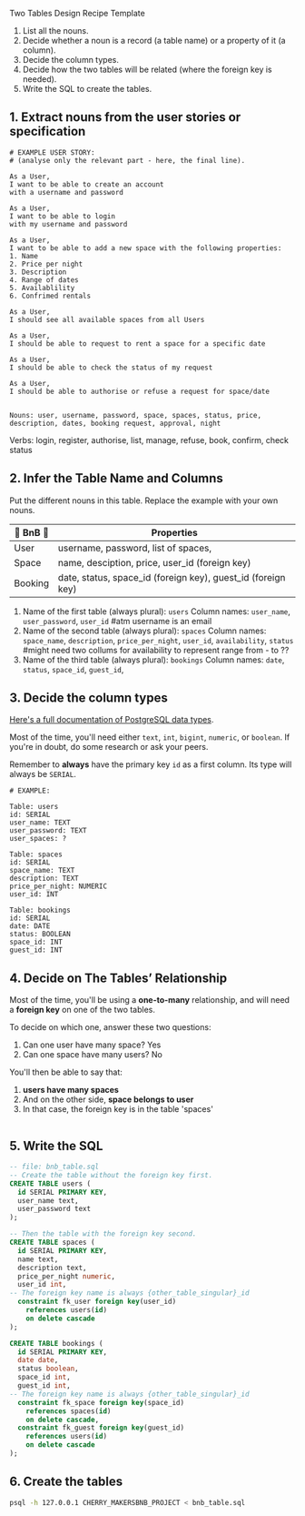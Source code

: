 Two Tables Design Recipe Template
1. List all the nouns.
2. Decide whether a noun is a record (a table name) or a property of it (a column).
3. Decide the column types.
4. Decide how the two tables will be related (where the foreign key is needed).
5. Write the SQL to create the tables.

## 1. Extract nouns from the user stories or specification
```
# EXAMPLE USER STORY:
# (analyse only the relevant part - here, the final line).

As a User,
I want to be able to create an account
with a username and password

As a User,
I want to be able to login
with my username and password

As a User,
I want to be able to add a new space with the following properties:
1. Name
2. Price per night
3. Description
4. Range of dates
5. Availablility
6. Confrimed rentals

As a User,
I should see all available spaces from all Users

As a User,
I should be able to request to rent a space for a specific date

As a User,
I should be able to check the status of my request

As a User,
I should be able to authorise or refuse a request for space/date


```

```
Nouns: user, username, password, space, spaces, status, price, description, dates, booking request, approval, night
```
Verbs: login, register, authorise, list, manage, refuse, book, confirm, check status

## 2. Infer the Table Name and Columns
Put the different nouns in this table. Replace the example with your own nouns.

| 🍒 BnB 🍒   | Properties                                                                          |
|------------|-------------------------------------------------------------------------------------|
| User       | username, password, list of spaces,                                                 |
| Space      | name, desciption, price, user_id (foreign key)                                      |
| Booking    | date, status, space_id (foreign key), guest_id (foreign key)                        |



1. Name of the first table (always plural): `users` 
   Column names: `user_name`, `user_password`, `user_id`
#atm username is an email
2. Name of the second table (always plural): `spaces` 
   Column names: `space_name`, `description`, `price_per_night`, `user_id`, `availability`, `status`
#might need two collums for availability to represent range from - to ??
3. Name of the third table (always plural): `bookings` 
   Column names: `date`, `status`, `space_id`, `guest_id`,


## 3. Decide the column types
[Here's a full documentation of PostgreSQL data types](https://www.postgresql.org/docs/current/datatype.html).

Most of the time, you'll need either `text`, `int`, `bigint`, `numeric`, or `boolean`. If you're in doubt, do some research or ask your peers.

Remember to **always** have the primary key `id` as a first column. Its type will always be `SERIAL`.
```
# EXAMPLE:

Table: users
id: SERIAL
user_name: TEXT
user_password: TEXT
user_spaces: ?

Table: spaces
id: SERIAL
space_name: TEXT
description: TEXT
price_per_night: NUMERIC
user_id: INT

Table: bookings
id: SERIAL
date: DATE
status: BOOLEAN
space_id: INT
guest_id: INT

```

## 4. Decide on The Tables’ Relationship
Most of the time, you'll be using a **one-to-many** relationship, and will need a **foreign key** on one of the two tables.

To decide on which one, answer these two questions:
1. Can one user have many space? Yes
2. Can one space have many users? No

You'll then be able to say that:
1. **users have many spaces**
2. And on the other side, **space belongs to user**
3. In that case, the foreign key is in the table 'spaces'

```

```

## 5. Write the SQL
```sql
-- file: bnb_table.sql
-- Create the table without the foreign key first.
CREATE TABLE users (
  id SERIAL PRIMARY KEY,
  user_name text,
  user_password text
);

-- Then the table with the foreign key second.
CREATE TABLE spaces (
  id SERIAL PRIMARY KEY,
  name text,
  description text,
  price_per_night numeric,
  user_id int,
-- The foreign key name is always {other_table_singular}_id
  constraint fk_user foreign key(user_id)
    references users(id)
    on delete cascade
);

CREATE TABLE bookings (
  id SERIAL PRIMARY KEY,
  date date,
  status boolean,
  space_id int,
  guest_id int,
-- The foreign key name is always {other_table_singular}_id
  constraint fk_space foreign key(space_id)
    references spaces(id)
    on delete cascade,
  constraint fk_guest foreign key(guest_id)
    references users(id)
    on delete cascade
);
```

## 6. Create the tables
```bash
psql -h 127.0.0.1 CHERRY_MAKERSBNB_PROJECT < bnb_table.sql
```

